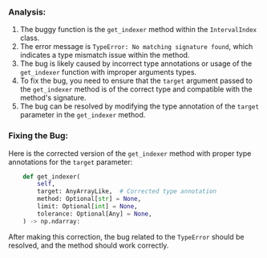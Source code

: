 ### Analysis:
1. The buggy function is the `get_indexer` method within the `IntervalIndex` class.
2. The error message is `TypeError: No matching signature found`, which indicates a type mismatch issue within the method.
3. The bug is likely caused by incorrect type annotations or usage of the `get_indexer` function with improper arguments types.
4. To fix the bug, you need to ensure that the `target` argument passed to the `get_indexer` method is of the correct type and compatible with the method's signature.
5. The bug can be resolved by modifying the type annotation of the `target` parameter in the `get_indexer` method.

### Fixing the Bug:
Here is the corrected version of the `get_indexer` method with proper type annotations for the `target` parameter:

```python
    def get_indexer(
        self,
        target: AnyArrayLike,  # Corrected type annotation
        method: Optional[str] = None,
        limit: Optional[int] = None,
        tolerance: Optional[Any] = None,
    ) -> np.ndarray:
```

After making this correction, the bug related to the `TypeError` should be resolved, and the method should work correctly.